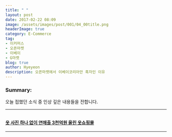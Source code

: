 ```yaml
---
title: " "
layout: post
date: 2017-02-22 08:09
image: /assets/images/post/001/04_00title.png
headerImage: true
category: E-Commerce
tag:
- 이커머스
- 오픈마켓
- 이베이
- G마켓
blog: true
author: Hyeyeon
description: 오픈마켓에서 이베이코리아만 흑자인 이유
---
```


### Summary:

오늘 접했던 소식 중 인상 깊은 내용들을 전합니다.

---

##

#### [옷 사진 하나 없이 연매출 3천억원 올린 옷쇼핑몰](http://m.post.naver.com/viewer/postView.nhn?volumeNo=6384707&memberNo=17369166)

---
